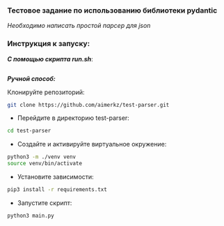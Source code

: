 ### Тестовое задание по использованию библиотеки pydantic

*Необходимо написать простой парсер для json*

### Инструкция к запуску:

***С помощью скрипта run.sh***:

```sh
```

***Ручной способ:***

Клонируйте репозиторий: 
```sh
git clone https://github.com/aimerkz/test-parser.git
```
- Перейдите в директорию test-parser:
```sh
cd test-parser
```
- Создайте и активируйте виртуальное окружение:
```sh
python3 -m ./venv venv
source venv/bin/activate
```
- Установите зависимости:
```sh
pip3 install -r requirements.txt
```
- Запустите скрипт:
```sh
python3 main.py